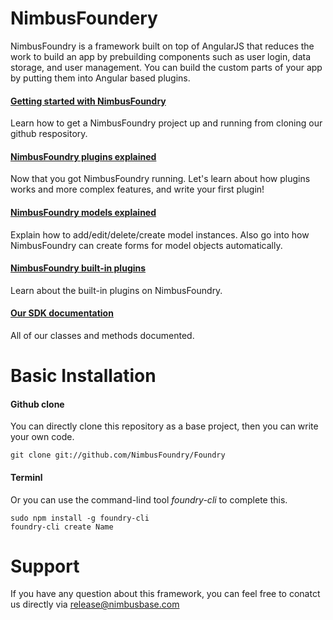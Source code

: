NimbusFoundery
========

NimbusFoundry is a framework built on top of AngularJS that reduces the work to build an app by prebuilding components such as user login, data storage, and user management. You can build the custom parts of your app by putting them into Angular based plugins.

#### [Getting started with NimbusFoundry](http://nimbusfoundry.com/tutorial.html)
Learn how to get a NimbusFoundry project up and running from cloning our github respository.

#### [NimbusFoundry plugins explained](http://nimbusfoundry.com/tutorial-plugin.html)
Now that you got NimbusFoundry running. Let's learn about how plugins works and more complex features, and write your first plugin!

#### [NimbusFoundry models explained](http://nimbusfoundry.com/modeldoc.html)
Explain how to add/edit/delete/create model instances. Also go into how NimbusFoundry can create forms for model objects automatically.

#### [NimbusFoundry built-in plugins](http://nimbusfoundry.com/plugins.html)
Learn about the built-in plugins on NimbusFoundry.

#### [Our SDK documentation](http://nimbusfoundry.com/classdoc.htm)
All of our classes and methods documented.

# Basic Installation

#### Github clone

You can directly clone this repository as a base project, then you can write your own code.

``` 
git clone git://github.com/NimbusFoundry/Foundry 
```

#### Terminl

Or you can use the command-lind tool *foundry-cli* to complete this.

 ```
sudo npm install -g foundry-cli
foundry-cli create Name
 ```

# Support

If you have any question about this framework, you can feel free to conatct us directly via release@nimbusbase.com